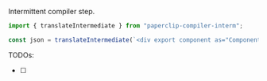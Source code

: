 Intermittent compiler step.

```javascript
import { translateIntermediate } from "paperclip-compiler-interm";

const json = translateIntermediate(`<div export component as="Component" />`);


```


TODOs:

- [ ] 